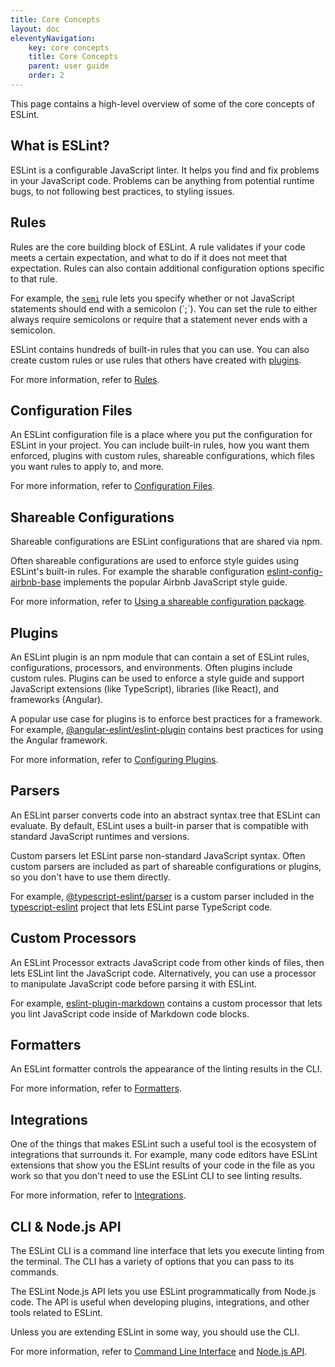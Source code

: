 ```yaml
---
title: Core Concepts
layout: doc
eleventyNavigation:
    key: core concepts
    title: Core Concepts
    parent: user guide
    order: 2
---
```


This page contains a high-level overview of some of the core concepts of ESLint.

## What is ESLint?

ESLint is a configurable JavaScript linter. It helps you find and fix problems in your JavaScript code. Problems can be anything from potential runtime bugs, to not following best practices, to styling issues.

## Rules

Rules are the core building block of ESLint. A rule validates if your code meets a certain expectation, and what to do if it does not meet that expectation. Rules can also contain additional configuration options specific to that rule.

For example, the [`semi`](../rules/semi`) rule lets you specify whether or not JavaScript statements should end with a semicolon (`;`). You can set the rule to either always require semicolons or require that a statement never ends with a semicolon.

ESLint contains hundreds of built-in rules that you can use. You can also create custom rules or use rules that others have created with [plugins](#plugins).

For more information, refer to [Rules](../rules/).

## Configuration Files

An ESLint configuration file is a place where you put the configuration for ESLint in your project. You can include built-in rules, how you want them enforced, plugins with custom rules, shareable configurations, which files you want rules to apply to, and more.

For more information, refer to [Configuration Files](./configuring/configuration-files).

## Shareable Configurations

Shareable configurations are ESLint configurations that are shared via npm.

Often shareable configurations are used to enforce style guides using ESLint's built-in rules. For example the sharable configuration [eslint-config-airbnb-base](https://www.npmjs.com/package/eslint-config-airbnb-base) implements the popular Airbnb JavaScript style guide.

For more information, refer to [Using a shareable configuration package](./configuring/configuration-files#using-a-shareable-configuration-package).

## Plugins

An ESLint plugin is an npm module that can contain a set of ESLint rules, configurations, processors, and environments. Often plugins include custom rules. Plugins can be used to enforce a style guide and support JavaScript extensions (like TypeScript), libraries (like React), and frameworks (Angular).

A popular use case for plugins is to enforce best practices for a framework. For example, [@angular-eslint/eslint-plugin](https://www.npmjs.com/package/@angular-eslint/eslint-plugin) contains best practices for using the Angular framework.

For more information, refer to [Configuring Plugins](./configuring/plugins.md).

## Parsers

An ESLint parser converts code into an abstract syntax tree that ESLint can evaluate. By default, ESLint uses a built-in parser that is compatible with standard JavaScript runtimes and versions.

Custom parsers let ESLint parse non-standard JavaScript syntax. Often custom parsers are included as part of shareable configurations or plugins, so you don't have to use them directly.

For example, [@typescript-eslint/parser](npmjs.com/package/@typescript-eslint/parser) is a custom parser included in the [typescript-eslint](https://github.com/typescript-eslint/typescript-eslint) project that lets ESLint parse TypeScript code.

## Custom Processors

An ESLint Processor extracts JavaScript code from other kinds of files, then lets ESLint lint the JavaScript code. Alternatively, you can use a processor to manipulate JavaScript code before parsing it with ESLint.

For example, [eslint-plugin-markdown](https://github.com/eslint/eslint-plugin-markdown) contains a custom processor that lets you lint JavaScript code inside of Markdown code blocks.

## Formatters

An ESLint formatter controls the appearance of the linting results in the CLI.

For more information, refer to [Formatters](./formatters/index.md).

## Integrations

One of the things that makes ESLint such a useful tool is the ecosystem of integrations that surrounds it. For example, many code editors have ESLint extensions that show you the ESLint results of your code in the file as you work so that you don't need to use the ESLint CLI to see linting results.

For more information, refer to [Integrations](./integrations).

## CLI & Node.js API

The ESLint CLI is a command line interface that lets you execute linting from the terminal. The CLI has a variety of options that you can pass to its commands.

The ESLint Node.js API lets you use ESLint programmatically from Node.js code. The API is useful when developing plugins, integrations, and other tools related to ESLint.

Unless you are extending ESLint in some way, you should use the CLI.

For more information, refer to [Command Line Interface](./command-line-interface) and [Node.js API](../developer-guide/nodejs-api).

